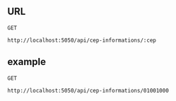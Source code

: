 ## URL

```
GET

http://localhost:5050/api/cep-informations/:cep
```

## example

```
GET

http://localhost:5050/api/cep-informations/01001000
```
